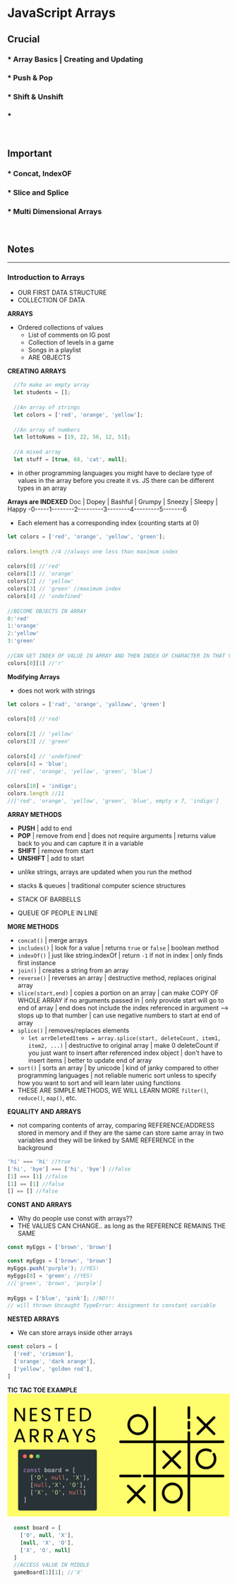 # JavaScript Arrays

## Crucial 

### * Array Basics | Creating and Updating 
### * Push & Pop
### * Shift & Unshift
### * 

<br>

## Important 

### * Concat, IndexOF
### * Slice and Splice
### * Multi Dimensional Arrays

<br>

## Notes

<hr>

### Introduction to Arrays
- OUR FIRST DATA STRUCTURE
- COLLECTION OF DATA

**ARRAYS**
- Ordered collections of values
  - List of comments on IG post
  - Collection of levels in a game
  - Songs in a playlist
  - ARE OBJECTS

**CREATING ARRAYS**
```js
  //To make an empty array
  let students = [];

  //An array of strings
  let colors = ['red', 'orange', 'yellow'];

  //An array of numbers
  let lottoNums = [19, 22, 56, 12, 51];

  //A mixed array
  let stuff = [true, 68, 'cat', null];
```

- in other programming languages you might have to declare type of values in the array before you create it vs. JS there can be different types in an array

**Arrays are INDEXED**
Doc | Dopey | Bashful | Grumpy | Sneezy | Sleepy | Happy 
-0-----1--------2---------3--------4---------5-------6
- Each element has a corresponding index (counting starts at 0)

```js
let colors = ['red', 'orange', 'yellow', 'green'];

colors.length //4 //always one less than maximum index

colors[0] //'red'
colors[1] // 'orange'
colors[2] // 'yellow'
colors[3] // 'green' //maximum index
colors[4] // 'undefined'

//BECOME OBJECTS IN ARRAY
0:'red'
1:'orange'
2:'yellow'
3:'green'

//CAN GET INDEX OF VALUE IN ARRAY AND THEN INDEX OF CHARACTER IN THAT VALUE
colors[0][1] //'r'
```

**Modifying Arrays**
- does not work with strings
```js
let colors = ['rad', 'orange', 'yalloww', 'green']

colors[0] //'red'

colors[2] // 'yellow'
colors[3] // 'green'

colors[4] // 'undefined'
colors[4] = 'blue';
//['red', 'orange', 'yellow', 'green', 'blue']

colors[10] = 'indigo';
colors.length //11
//['red', 'orange', 'yellow', 'green', 'blue', empty x 7, 'indigo']
```

**ARRAY METHODS**
* **PUSH** | add to end
* **POP** | remove from end | does not require arguments | returns value back to you and can capture it in a variable
* **SHIFT** | remove from start
* **UNSHIFT** | add to start

- unlike strings, arrays are updated when you run the method 
- stacks & queues | traditional computer science structures 

- STACK OF BARBELLS

- QUEUE OF PEOPLE IN LINE

**MORE METHODS**
- `concat()` | merge arrays
- `includes()` | look for a value | returns `true` or `false` | boolean method
- `indexOf()` | just like string.indexOf | return `-1` if not in index | only finds first instance
- `join()` | creates a string from an array
- `reverse()` | reverses an array | destructive method, replaces original array
- `slice(start,end)` | copies a portion on an array  | can make COPY OF WHOLE ARRAY if no arguments passed in | only provide start will go to end of array | end does not include the index referenced in argument --> stops up to that number | can use negative numbers to start at end of array 
- `splice()` | removes/replaces elements
  - `let arrDeletedItems = array.splice(start, deleteCount, item1, item2, ...)` | destructive to original array | make 0 deleteCount if you just want to insert after referenced index object | don't have to insert items | better to update end of array
- `sort()` | sorts an array | by unicode | kind of janky compared to other programming languages | not reliable numeric sort unless to specify how you want to sort and will learn later using functions
- THESE ARE SIMPLE METHODS, WE WILL LEARN MORE `filter()`, `reduce()`, `map()`, etc. 

**EQUALITY AND ARRAYS**
- not comparing contents of array, comparing REFERENCE/ADDRESS stored in memory and if they are the same can store same array in two variables and they will be linked by SAME REFERENCE in the background
```js
'hi' === 'hi' //true
['hi', 'bye'] === ['hi', 'bye'] //false
[1] === [1] //false
[1] == [1] //false
[] == [] //false
```


**CONST AND ARRAYS**
- Why do people use const with arrays??
- THE VALUES CAN CHANGE.. as long as the REFERENCE REMAINS THE SAME
```js
const myEggs = ['brown', 'brown']
```
```js
const myEggs = ['brown', 'brown']
myEggs.push('purple'); //YES!
myEggs[0] = 'green'; //YES!
//['green', 'brown', 'purple']

myEggs = ['blue', 'pink']; //NO!!!
// will thrown Uncaught TypeError: Assignment to constant variable
```

**NESTED ARRAYS**
- We can store arrays inside other arrays
```js
const colors = [
  ['red', 'crimson'],
  ['orange', 'dark orange'],
  ['yellow', 'golden rod'],
]
```
**TIC TAC TOE EXAMPLE**
![BOARD ARRAY](assets/nestedArrayBoard.png)

```js
  const board = [
    ['O', null, 'X'],
    [null, 'X', 'O'],
    ['X', 'O', null]
  ]
  //ACCESS VALUE IN MIDDLE
  gameBoard[1][1]; //'X'
```






